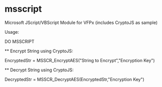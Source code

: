 # msscript
Microsoft JScript/VBScript Module for VFPx (includes CryptoJS as sample)

Usage:

DO MSSCRIPT

** Encrypt String using CryptoJS:

EncryptedStr = MSSCR_EncryptAES("String to Encrypt","Encryption Key")

** Decrypt String using CryptoJS:

DecryptedStr = MSSCR_DecryptAES(EncryptedStr,"Encryption Key")

